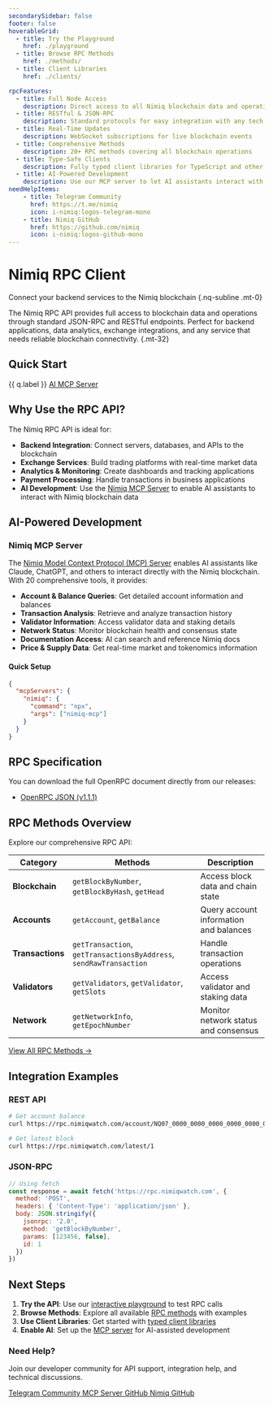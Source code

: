 ```yaml
---
secondarySidebar: false
footer: false
hoverableGrid:
  - title: Try the Playground
    href: ./playground
  - title: Browse RPC Methods
    href: ./methods/
  - title: Client Libraries
    href: ./clients/

rpcFeatures:
  - title: Full Node Access
    description: Direct access to all Nimiq blockchain data and operations
  - title: RESTful & JSON-RPC
    description: Standard protocols for easy integration with any tech stack
  - title: Real-Time Updates
    description: WebSocket subscriptions for live blockchain events
  - title: Comprehensive Methods
    description: 20+ RPC methods covering all blockchain operations
  - title: Type-Safe Clients
    description: Fully typed client libraries for TypeScript and other languages
  - title: AI-Powered Development
    description: Use our MCP server to let AI assistants interact with the RPC API
needHelpItems:
    - title: Telegram Community
      href: https://t.me/nimiq
      icon: i-nimiq:logos-telegram-mono
    - title: Nimiq GitHub
      href: https://github.com/nimiq
      icon: i-nimiq:logos-github-mono
---
```


# Nimiq RPC Client

Connect your backend services to the Nimiq blockchain {.nq-subline .mt-0}

The Nimiq RPC API provides full access to blockchain data and operations through standard JSON-RPC and RESTful endpoints. Perfect for backend applications, data analytics, exchange integrations, and any service that needs reliable blockchain connectivity. {.mt-32}

## Quick Start

<script setup lang="ts">
import HoverableGrid from '../.vitepress/theme/components/HoverableGrid.vue'
</script>

<HoverableGrid bg-neutral-100 :actions="$frontmatter.hoverableGrid" class="mt-36" />

<div flex="~ gap-x-16 gap-y-16 wrap" mt-36 class="nq-raw">
  <a v-for="q in $frontmatter.quickstarts" :key="q.label" :href="q.href" nq-pill-blue nq-arrow>{{ q.label }}</a>
  <a href="https://github.com/onmax/nimiq-mcp" nq-pill-tertiary nq-arrow target="_blank" rel="noopener noreferrer">AI MCP Server</a>

</div>

## Why Use the RPC API?

The Nimiq RPC API is ideal for:

- **Backend Integration**: Connect servers, databases, and APIs to the blockchain
- **Exchange Services**: Build trading platforms with real-time market data
- **Analytics & Monitoring**: Create dashboards and tracking applications
- **Payment Processing**: Handle transactions in business applications
- **AI Development**: Use the [Nimiq MCP Server](https://github.com/onmax/nimiq-mcp) to enable AI assistants to interact with Nimiq blockchain data

<NqGrid f-my-xl :cards="$frontmatter.rpcFeatures" />

## AI-Powered Development

### Nimiq MCP Server

The [Nimiq Model Context Protocol (MCP) Server](https://github.com/onmax/nimiq-mcp) enables AI assistants like Claude, ChatGPT, and others to interact directly with the Nimiq blockchain. With 20 comprehensive tools, it provides:

- **Account & Balance Queries**: Get detailed account information and balances
- **Transaction Analysis**: Retrieve and analyze transaction history
- **Validator Information**: Access validator data and staking details
- **Network Status**: Monitor blockchain health and consensus state
- **Documentation Access**: AI can search and reference Nimiq docs
- **Price & Supply Data**: Get real-time market and tokenomics information

#### Quick Setup

```json
{
  "mcpServers": {
    "nimiq": {
      "command": "npx",
      "args": ["nimiq-mcp"]
    }
  }
}
```

## RPC Specification

You can download the full OpenRPC document directly from our releases:

- [OpenRPC JSON (v1.1.1)](https://github.com/nimiq/core-rs-albatross/releases/download/v1.1.1/openrpc-document.json)

## RPC Methods Overview

Explore our comprehensive RPC API:

| Category | Methods | Description |
|---|---|---|
| **Blockchain** | `getBlockByNumber`, `getBlockByHash`, `getHead` | Access block data and chain state |
| **Accounts** | `getAccount`, `getBalance` | Query account information and balances |
| **Transactions** | `getTransaction`, `getTransactionsByAddress`, `sendRawTransaction` | Handle transaction operations |
| **Validators** | `getValidators`, `getValidator`, `getSlots` | Access validator and staking data |
| **Network** | `getNetworkInfo`, `getEpochNumber` | Monitor network status and consensus |

[View All RPC Methods →](./methods/)

## Integration Examples

### REST API
```bash
# Get account balance
curl https://rpc.nimiqwatch.com/account/NQ07_0000_0000_0000_0000_0000_0000_0000_0000

# Get latest block
curl https://rpc.nimiqwatch.com/latest/1
```

### JSON-RPC
```javascript
// Using fetch
const response = await fetch('https://rpc.nimiqwatch.com', {
  method: 'POST',
  headers: { 'Content-Type': 'application/json' },
  body: JSON.stringify({
    jsonrpc: '2.0',
    method: 'getBlockByNumber',
    params: [123456, false],
    id: 1
  })
})
```

## Next Steps

1. **Try the API**: Use our [interactive playground](./playground) to test RPC calls
2. **Browse Methods**: Explore all available [RPC methods](./methods/) with examples
3. **Use Client Libraries**: Get started with [typed client libraries](./clients)
4. **Enable AI**: Set up the [MCP server](https://github.com/onmax/nimiq-mcp) for AI-assisted development

### Need Help?

Join our developer community for API support, integration help, and technical discussions.

<NqGrid f-my-sm :cards="$frontmatter.needHelpItems" large-cards />

<div class="nq-raw" grid="~ cols-1 md:cols-3 gap-16" mt-12>
  <a href="https://t.me/nimiq" target="_blank" rel="noopener noreferrer" class="nq-hoverable bg-neutral-100 dark:bg-neutral-900 flex items-center gap-12 p-16 rounded-8">
    <span class="i-tabler:brand-telegram text-neutral-800 size-20"></span>
    <span class="font-semibold text-neutral">Telegram Community</span>
  </a>
  <a href="https://github.com/onmax/nimiq-mcp" target="_blank" rel="noopener noreferrer" class="nq-hoverable bg-neutral-100 dark:bg-neutral-900 flex items-center gap-12 p-16 rounded-8">
    <span class="i-local:nimiq-mcp text-neutral-800 size-20"></span>
    <span class="font-semibold text-neutral">MCP Server GitHub</span>
  </a>
  <a href="https://github.com/nimiq" target="_blank" rel="noopener noreferrer" class="nq-hoverable bg-neutral-100 dark:bg-neutral-900 flex items-center gap-12 p-16 rounded-8">
    <span class="i-tabler:brand-github text-neutral-800 size-20"></span>
    <span class="font-semibold text-neutral">Nimiq GitHub</span>
  </a>

</div>
